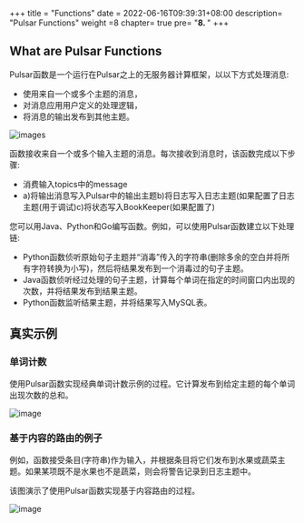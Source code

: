 
+++
title = "Functions"
date =  2022-06-16T09:39:31+08:00
description= "Pulsar Functions"
weight =8
chapter= true
pre= "<b>8. </b>"
+++

## What are Pulsar Functions

Pulsar函数是一个运行在Pulsar之上的无服务器计算框架，以以下方式处理消息:

- 使用来自一个或多个主题的消息，
- 对消息应用用户定义的处理逻辑，
- 将消息的输出发布到其他主题。

![images](../images/function-overview.svg)


 函数接收来自一个或多个输入主题的消息。每次接收到消息时，该函数完成以下步骤:

- 消费输入topics中的message
-  a)将输出消息写入Pulsar中的输出主题b)将日志写入日志主题(如果配置了日志主题(用于调试)c)将状态写入BookKeeper(如果配置了)

您可以用Java、Python和Go编写函数。例如，可以使用Pulsar函数建立以下处理链:
-  Python函数侦听原始句子主题并“消毒”传入的字符串(删除多余的空白并将所有字符转换为小写)，然后将结果发布到一个消毒过的句子主题。
-  Java函数侦听经过处理的句子主题，计算每个单词在指定的时间窗口内出现的次数，并将结果发布到结果主题。
-  Python函数监听结果主题，并将结果写入MySQL表。

## 真实示例

### 单词计数

使用Pulsar函数实现经典单词计数示例的过程。它计算发布到给定主题的每个单词出现次数的总和。

![image](../images/pulsar-functions-word-count.png)

### 基于内容的路由的例子

例如，函数接受条目(字符串)作为输入，并根据条目将它们发布到水果或蔬菜主题。如果某项既不是水果也不是蔬菜，则会将警告记录到日志主题中。

该图演示了使用Pulsar函数实现基于内容路由的过程。

![image](../images/pulsar-functions-routing-example.png)

